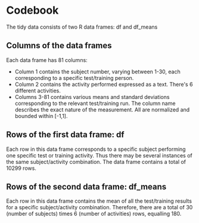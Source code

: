 # Codebook

The tidy data consists of two R data frames: df and df_means

## Columns of the data frames
Each data frame has 81 columns:
* Column 1 contains the subject number, varying between 1-30, each corresponding to a specific test/training person.
* Column 2 contains the activity performed expressed as a text. There's 6 different activities.
* Columns 3-81 contains various means and standard deviations corresponding to the relevant test/training run. The column name describes the exact nature of the measurement. All are normalized and bounded within [-1,1].

## Rows of the first data frame: df
Each row in this data frame corresponds to a specific subject performing one specific test or training activity.
Thus there may be several instances of the same subject/activity combination.
The data frame contains a total of 10299 rows.

## Rows of the second data frame: df_means
Each row in this data frame contains the mean of all the test/training results for a specific subject/activity combination.
Therefore, there are a total of 30 (number of subjects) times 6 (number of activities) rows, equalling 180.